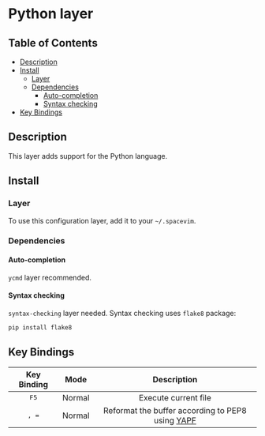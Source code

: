 # Python layer

## Table of Contents

<!-- vim-markdown-toc GFM -->
* [Description](#description)
* [Install](#install)
    * [Layer](#layer)
    * [Dependencies](#dependencies)
        * [Auto-completion](#auto-completion)
        * [Syntax checking](#syntax-checking)
* [Key Bindings](#key-bindings)

<!-- vim-markdown-toc -->

## Description

This layer adds support for the Python language.

## Install

### Layer

To use this configuration layer, add it to your `~/.spacevim`.

### Dependencies

#### Auto-completion

`ycmd` layer recommended.

#### Syntax checking

`syntax-checking` layer needed. Syntax checking uses `flake8` package:

```sh
pip install flake8
```

## Key Bindings

Key Binding    | Mode   | Description
:---:          | :---:  | :---:
<kbd>F5</kbd>  | Normal | Execute current file
<kbd>, =</kbd> | Normal | Reformat the buffer according to PEP8 using [YAPF](https://github.com/google/yapf)
